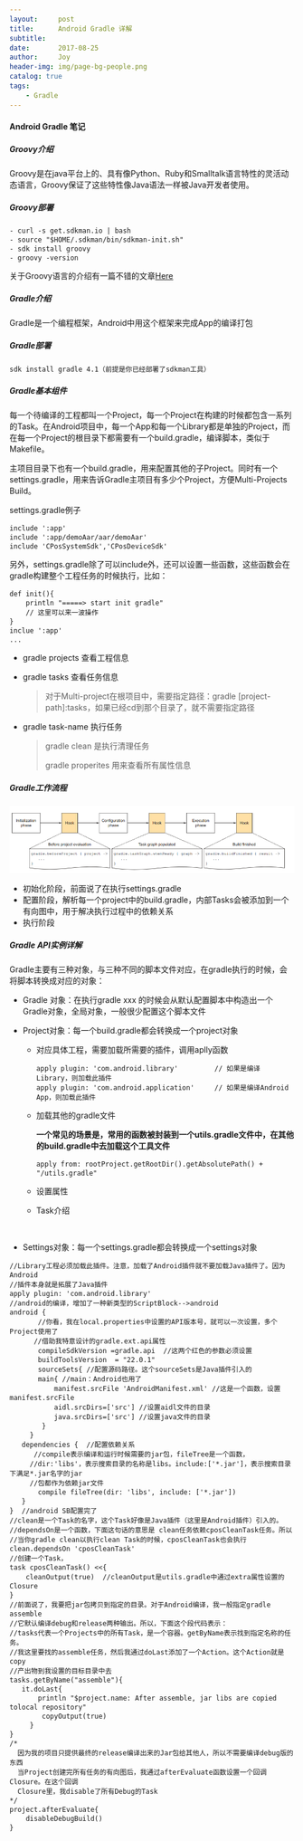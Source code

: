 ```yaml
---
layout:     post
title:      Android Gradle 详解
subtitle:   
date:       2017-08-25
author:     Joy
header-img: img/page-bg-people.png
catalog: true
tags:
    - Gradle
---
```


#### Android Gradle 笔记

##### Groovy介绍

Groovy是在java平台上的、具有像Python、Ruby和Smalltalk语言特性的灵活动态语言，Groovy保证了这些特性像Java语法一样被Java开发者使用。

##### Groovy部署

```
- curl -s get.sdkman.io | bash
- source "$HOME/.sdkman/bin/sdkman-init.sh"
- sdk install groovy
- groovy -version
```

关于Groovy语言的介绍有一篇不错的文章[Here](http://www.infoq.com/cn/articles/android-in-depth-gradle)

##### Gradle介绍

Gradle是一个编程框架，Android中用这个框架来完成App的编译打包

##### Gradle部署

```
sdk install gradle 4.1（前提是你已经部署了sdkman工具）
```

##### Gradle基本组件

每一个待编译的工程都叫一个Project，每一个Project在构建的时候都包含一系列的Task。在Android项目中，每一个App和每一个Library都是单独的Project，而在每一个Project的根目录下都需要有一个build.gradle，编译脚本，类似于Makefile。

主项目目录下也有一个build.gradle，用来配置其他的子Project。同时有一个settings.gradle，用来告诉Gradle主项目有多少个Project，方便Multi-Projects Build。

settings.gradle例子

```
include ':app'
include ':app/demoAar/aar/demoAar'
include 'CPosSystemSdk','CPosDeviceSdk'
```

另外，settings.gradle除了可以include外，还可以设置一些函数，这些函数会在gradle构建整个工程任务的时候执行，比如：

```
def init(){
  	println "=====> start init gradle"
  	// 这里可以来一波操作
}
inclue ':app'
...
```

* gradle projects 查看工程信息


* gradle tasks 查看任务信息

  > 对于Multi-project在根项目中，需要指定路径：gradle [project-path]:tasks，如果已经cd到那个目录了，就不需要指定路径

* gradle task-name 执行任务

  > gradle clean 是执行清理任务
  >
  > gradle properites 用来查看所有属性信息

##### Gradle工作流程

![](/img/post-gradle-01.png)

* 初始化阶段，前面说了在执行settings.gradle
* 配置阶段，解析每一个project中的build.gradle，内部Tasks会被添加到一个有向图中，用于解决执行过程中的依赖关系
* 执行阶段

##### Gradle API实例详解

Gradle主要有三种对象，与三种不同的脚本文件对应，在gradle执行的时候，会将脚本转换成对应的对象：

* Gradle 对象：在执行gradle xxx 的时候会从默认配置脚本中构造出一个Gradle对象，全局对象，一般很少配置这个脚本文件

* Project对象：每一个build.gradle都会转换成一个project对象

  * 对应具体工程，需要加载所需要的插件，调用aplly函数

    ```
    apply plugin: 'com.android.library'  		// 如果是编译Library，则加载此插件
    apply plugin: 'com.android.application'  	// 如果是编译Android App，则加载此插件
    ```

  * 加载其他的gradle文件

    **一个常见的场景是，常用的函数被封装到一个utils.gradle文件中，在其他的build.gradle中去加载这个工具文件**

    ```
    apply from: rootProject.getRootDir().getAbsolutePath() + "/utils.gradle"
    ```

  * 设置属性

  * Task介绍

  ​

* Settings对象：每一个settings.gradle都会转换成一个settings对象

```
//Library工程必须加载此插件。注意，加载了Android插件就不要加载Java插件了。因为Android  
//插件本身就是拓展了Java插件  
apply plugin: 'com.android.library'   
//android的编译，增加了一种新类型的ScriptBlock-->android  
android {  
       //你看，我在local.properties中设置的API版本号，就可以一次设置，多个Project使用了  
      //借助我特意设计的gradle.ext.api属性  
       compileSdkVersion =gradle.api  //这两个红色的参数必须设置  
       buildToolsVersion  = "22.0.1"  
       sourceSets{ //配置源码路径。这个sourceSets是Java插件引入的  
       main{ //main：Android也用了  
           manifest.srcFile 'AndroidManifest.xml' //这是一个函数，设置manifest.srcFile  
           aidl.srcDirs=['src'] //设置aidl文件的目录  
           java.srcDirs=['src'] //设置java文件的目录  
        }  
     }  
   dependencies {  //配置依赖关系  
      //compile表示编译和运行时候需要的jar包，fileTree是一个函数，  
     //dir:'libs'，表示搜索目录的名称是libs。include:['*.jar']，表示搜索目录下满足*.jar名字的jar  
     //包都作为依赖jar文件  
       compile fileTree(dir: 'libs', include: ['*.jar'])  
   }  
}  //android SB配置完了  
//clean是一个Task的名字，这个Task好像是Java插件（这里是Android插件）引入的。  
//dependsOn是一个函数，下面这句话的意思是 clean任务依赖cposCleanTask任务。所以  
//当你gradle clean以执行clean Task的时候，cposCleanTask也会执行  
clean.dependsOn 'cposCleanTask'  
//创建一个Task，  
task cposCleanTask() <<{  
    cleanOutput(true)  //cleanOutput是utils.gradle中通过extra属性设置的Closure  
}  
//前面说了，我要把jar包拷贝到指定的目录。对于Android编译，我一般指定gradle assemble  
//它默认编译debug和release两种输出。所以，下面这个段代码表示：  
//tasks代表一个Projects中的所有Task，是一个容器。getByName表示找到指定名称的任务。  
//我这里要找的assemble任务，然后我通过doLast添加了一个Action。这个Action就是copy  
//产出物到我设置的目标目录中去  
tasks.getByName("assemble"){  
   it.doLast{  
       println "$project.name: After assemble, jar libs are copied tolocal repository"  
        copyOutput(true)  
     }  
}  
/* 
  因为我的项目只提供最终的release编译出来的Jar包给其他人，所以不需要编译debug版的东西 
  当Project创建完所有任务的有向图后，我通过afterEvaluate函数设置一个回调Closure。在这个回调 
  Closure里，我disable了所有Debug的Task 
*/  
project.afterEvaluate{  
    disableDebugBuild()  
}  
```